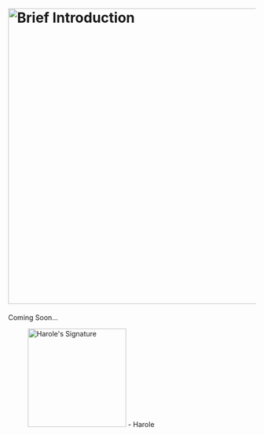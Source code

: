 # <a href="#"><picture><source media="(prefers-color-scheme: light)" type="image/svg+xml" srcset="https://user-images.githubusercontent.com/47141290/194599087-f52c31c4-5ca0-4af3-8a64-a87a262e2e93.svg"><source media="(prefers-color-scheme: dark)" type="image/svg+xml" srcset="https://user-images.githubusercontent.com/47141290/194599084-ba1666d2-a30f-4dbf-8181-207796ba7d24.svg"><img alt="Brief Introduction" title="Brief Introduction" type="image/svg+xml" width="600" src="https://user-images.githubusercontent.com/47141290/194599087-f52c31c4-5ca0-4af3-8a64-a87a262e2e93.svg"></picture></a>
Coming Soon...

<figure title="Harole's Signature">
<img alt="Harole's Signature" title="Harole's Signature" width="200" src="https://user-images.githubusercontent.com/47141290/194127671-1d720896-257f-4ee0-b13e-d086d6909b26.svg">
<span>- Harole</span>
</figure>
